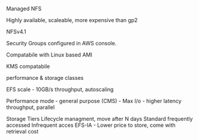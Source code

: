 Managed NFS

Highly available, scaleable, more expensive than gp2

NFSv4.1

Security Groups configured in AWS console.

Compatabile with Linux based AMI

KMS compatabile

performance & storage classes

EFS scale - 10GB/s throughput, autoscaling

Performance mode
	- general purpose (CMS)
	- Max I/o - higher latency throughput, parallel
	
Storage Tiers
	Lifecycle managment, move after N days
	Standard frequently accessed
	Infrequent acces EFS-IA - Lower price to store, come with retrieval cost
	

